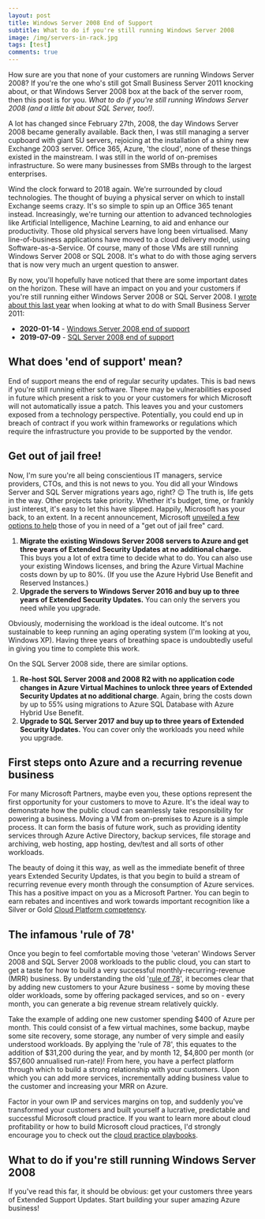 ```yaml
---
layout: post
title: Windows Server 2008 End of Support
subtitle: What to do if you're still running Windows Server 2008
image: /img/servers-in-rack.jpg
tags: [test]
comments: true
---
```


<p>How sure are you that none of your customers are running Windows Server 2008? If you're the one who's still got Small Business Server 2011 knocking about, or that Windows Server 2008 box at the back of the server room, then this post is for you. <em>What to do if you're still running Windows Server 2008 (and a little bit about SQL Server, too!)</em>.</p>

<p>A lot has changed since February 27th, 2008, the day Windows Server 2008 became generally available. Back then, I was still managing a server cupboard with giant 5U servers, rejoicing at the installation of a shiny new Exchange 2003 server. Office 365, Azure, 'the cloud', none of these things existed in the mainstream. I was still in the world of on-premises infrastructure. So were many businesses from SMBs through to the largest enterprises.</p>

<p>Wind the clock forward to 2018 again. We're surrounded by cloud technologies. The thought of buying a physical server on which to install Exchange seems crazy. It's so simple to spin up an Office 365 tenant instead. Increasingly, we're turning our attention to advanced technologies like Artificial Intelligence, Machine Learning, to aid and enhance our productivity. Those old physical servers have long been virtualised. Many line-of-business applications have moved to a cloud delivery model, using Software-as-a-Service. Of course, many of those VMs are still running Windows Server 2008 or SQL 2008. It's what to do with those aging servers that is now very much an urgent question to answer.</p>

<p>By now, you'll hopefully have noticed that there are some important dates on the horizon. These will have an impact on you and your customers if you're still running either Windows Server 2008 or SQL Server 2008. I <a href="https://jamesbmarshall.com/2017/03/24/moving-small-business-server-to-microsoft-azure/">wrote about this last year</a> when looking at what to do with Small Business Server 2011:</p>

<ul><li><strong>2020-01-14</strong> - <a href="https://www.microsoft.com/en-us/cloud-platform/windows-server-2008">Windows Server 2008 end of support</a></li><li><strong>2019-07-09</strong> - <a href="https://www.microsoft.com/en-gb/sql-server/sql-server-2008">SQL Server 2008 end of support</a></li></ul>

<h2>What does 'end of support' mean?</h2>

<p>End of support means the end of regular security updates. This is bad news if you're still running either software. There may be vulnerabilities exposed in future which present a risk to you or your customers for which Microsoft will not automatically issue a patch. This leaves you and your customers exposed from a technology perspective. Potentially, you could end up in breach of contract if you work within frameworks or regulations which require the infrastructure you provide to be supported by the vendor.</p>

<h2>Get out of jail free!</h2>

<p>Now, I'm sure you're all being conscientious IT managers, service providers, CTOs, and this is not news to you. You did all your Windows Server and SQL Server migrations years ago, right? 😉 The truth is, life gets in the way. Other projects take priority. Whether it's budget, time, or frankly just interest, it's easy to let this have slipped. Happily, Microsoft has your back, to an extent. In a recent announcement, Microsoft <a href="https://www.microsoft.com/en-gb/cloud-platform/windows-sql-server-2008">unveiled a few options to help</a> those of you in need of a "get out of jail free" card.</p>

<ol><li><strong>Migrate the existing Windows Server 2008 servers to Azure and get three years of Extended Security Updates at no additional charge.</strong> This buys you a lot of extra time to decide what to do. You can also use your existing Windows licenses, and bring the Azure Virtual Machine costs down by up to 80%. (If you use the Azure Hybrid Use Benefit and Reserved Instances.)</li><li><strong>Upgrade the servers to Windows Server 2016 and buy up to three years of Extended Security Updates.</strong> You can only the servers you need while you upgrade.</li></ol>

<p>Obviously, modernising the workload is the ideal outcome. It's not sustainable to keep running an aging operating system (I'm looking at you, Windows XP). Having three years of breathing space is undoubtedly useful in giving you time to complete this work.</p>

<p>On the SQL Server 2008 side, there are similar options.</p>

<ol><li><strong>Re-host SQL Server 2008 and 2008 R2 with no application code changes in Azure Virtual Machines to unlock three years of Extended Security Updates at no additional charge</strong>. Again, bring the costs down by up to 55% using migrations to Azure SQL Database with Azure Hybrid Use Benefit.</li><li><strong>Upgrade to SQL Server 2017 and buy up to three years of Extended Security Updates.</strong> You can cover only the workloads you need while you upgrade.</li></ol>

<h2>First steps onto Azure and a recurring revenue business</h2>

<p>For many Microsoft Partners, maybe even you, these options represent the first opportunity for your customers to move to Azure. It's the ideal way to demonstrate how the public cloud can seamlessly take responsibility for powering a business. Moving a VM from on-premises to Azure is a simple process. It can form the basis of future work, such as providing identity services through Azure Active Directory, backup services, file storage and archiving, web hosting, app hosting, dev/test and all sorts of other workloads.</p>

<p>The beauty of doing it this way, as well as the immediate benefit of three years Extended Security Updates, is that you begin to build a stream of recurring revenue every month through the consumption of Azure services. This has a positive impact&nbsp;on you as a Microsoft Partner. You can begin to earn rebates and incentives and work towards important recognition like a Silver or Gold <a href="https://partner.microsoft.com/en-gb/membership/cloud-platform-competency">Cloud Platform competency</a>.</p>

<h2>The infamous 'rule of 78'</h2>

<p>Once you begin to feel comfortable moving those 'veteran' Windows Server 2008 and SQL Server 2008 workloads to the public cloud, you can start to get a taste for how to build a very successful monthly-recurring-revenue (MRR) business. By understanding the old '<a href="https://www.intelliverse.com/blog/what-is-the-rule-of-78-and-how-does-it-apply-to-sales/">rule of 78</a>', it becomes clear that by adding new customers to your Azure business - some by moving these older workloads, some by offering packaged services, and so on - every month, you can generate a big revenue stream relatively quickly.</p>

<p>Take the example of adding one new customer spending $400 of Azure per month. This could consist of a few virtual machines, some backup, maybe some site recovery, some storage, any number of very simple and easily understood workloads. By applying the 'rule of 78', this equates to the addition of $31,200 during the&nbsp;year, and by month 12, $4,800 per month (or $57,600 annualised run-rate)! From here, you have a perfect platform through which to build a strong relationship with your customers. Upon which you can add more services, incrementally adding business value to the customer and increasing your MRR on Azure.</p>

<p>Factor in your own IP and services margins on top, and suddenly you've transformed your customers and built yourself a lucrative, predictable and successful Microsoft cloud practice. If you want to learn more about cloud profitability or how to build Microsoft cloud practices, I'd strongly encourage you to check out the <a href="https://partner.microsoft.com/en-cy/campaigns/cloud-practice-playbooks">cloud practice playbooks</a>.</p>

<h2>What to do if you're still running Windows Server 2008</h2>

<p>If you've read this far, it should be obvious: get your customers three years of Extended Support Updates. Start building your super amazing Azure business!</p>